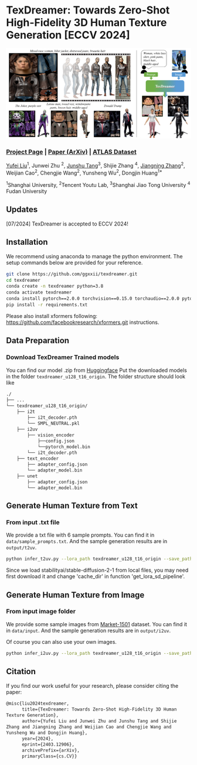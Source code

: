# TexDreamer: Towards Zero-Shot High-Fidelity 3D Human Texture Generation [ECCV 2024] 
<img src='doc/overview.png'/>

### [Project Page](https://ggxxii.github.io/texdreamer/) | [Paper (ArXiv)](https://arxiv.org/abs/2403.12906) | [ATLAS Dataset](https://huggingface.co/datasets/ggxxii/ATLAS)


[Yufei Liu](https://ggxxii.github.io/)<sup>1</sup>,
Junwei Zhu <sup>2</sup>,
[Junshu Tang](https://junshutang.github.io/)<sup>3</sup>,
Shijie Zhang <sup>4</sup>,
[Jiangning Zhang](https://zhangzjn.github.io/)<sup>2</sup>,
Weijian Cao<sup>2</sup>,
Chengjie Wang<sup>2</sup>,
Yunsheng Wu<sup>2</sup>,
Dongjin Huang<sup>1*</sup><br>


<sup>1</sup>Shanghai University, <sup>2</sup>Tencent Youtu Lab, <sup>3</sup>Shanghai Jiao Tong University <sup>4</sup> Fudan University

## Updates
<!-- [09/2022] :fire::fire::fire:**If you are looking for a higher-quality 3D human generation method, go checkout our new work [EVA3D](https://hongfz16.github.io/projects/EVA3D.html)!**:fire::fire::fire:

[09/2022] :fire::fire::fire:**If you are looking for a higher-quality text2motion method, go checkout our new work [MotionDiffuse](https://mingyuan-zhang.github.io/projects/MotionDiffuse.html)!**:fire::fire::fire:

[07/2022] Code release for motion generation part!

[05/2022] [Paper](https://arxiv.org/abs/2205.08535) uploaded to arXiv. [![arXiv](https://img.shields.io/badge/arXiv-2205.08535-b31b1b.svg)](https://arxiv.org/abs/2205.08535)

[05/2022] Add a [Colab Demo](https://colab.research.google.com/drive/1dfaecX7xF3nP6fyXc8XBljV5QY1lc1TR?usp=sharing) for avatar generation! [![Open In Colab](https://colab.research.google.com/assets/colab-badge.svg)](https://colab.research.google.com/drive/1dfaecX7xF3nP6fyXc8XBljV5QY1lc1TR?usp=sharing)

[05/2022] Support converting the generated avatar to the **animatable FBX format**! Go checkout [how to use the FBX models](#use-generated-fbx-models). Or checkout the [instructions](./Avatar2FBX/README.md) for the conversion codes.

[05/2022] Code release for avatar generation part! -->

[07/2024] TexDreamer is accepted to ECCV 2024!



<!-- ## :star2: Pipeline
<img src='doc/pipeline.png'/>

## :star2: Method
<img src='doc/method.png'/> -->

## Installation

We recommend using anaconda to manage the python environment. The setup commands below are provided for your reference.

```bash
git clone https://github.com/ggxxii/texdreamer.git
cd texdreamer
conda create -n texdreamer python=3.8
conda activate texdreamer
conda install pytorch==2.0.0 torchvision==0.15.0 torchaudio==2.0.0 pytorch-cuda=11.7 -c pytorch -c nvidia
pip install -r requirements.txt
```
Please also install xformers following: https://github.com/facebookresearch/xformers.git instructions.


## Data Preparation

### Download TexDreamer Trained models
You can find our model .zip from [Huggingface](https://huggingface.co/ggxxii/TexDreamer)
Put the downloaded models in the folder `texdreamer_u128_t16_origin`. The folder structure should look like

```
./
├── ...
└── texdreamer_u128_t16_origin/
    ├── i2t
        ├── i2t_decoder.pth
        └── SMPL_NEUTRAL.pkl
    ├── i2uv
        ├── vision_encoder
            ├──config.json
            └──pytorch_model.bin
        └── i2t_decoder.pth
    ├── text_encoder
        ├── adapter_config.json
        └── adapter_model.bin
    ├── unet
        ├── adapter_config.json
        └── adapter_model.bin
```

## Generate Human Texture from Text

### From input .txt file

We provide a txt file with 6 sample prompts. You can find it in `data/sample_prompts.txt`. And the sample generation results are in `output/t2uv`.

```bash
python infer_t2uv.py --lora_path texdreamer_u128_t16_origin --save_path output/t2uv --test_list data/sample_prompts.txt
```
Since we load stabilityai/stable-diffusion-2-1 from local files, you may need first download it and change 'cache_dir' in function 'get_lora_sd_pipeline'.

## Generate Human Texture from Image

### From input image folder

We provide some sample images from [Market-1501](https://zheng-lab.cecs.anu.edu.au/Project/project_reid.html) dataset. You can find it in `data/input`. And the sample generation results are in `output/i2uv`. 

Of course you can also use your own images.

```bash
python infer_i2uv.py --lora_path texdreamer_u128_t16_origin --save_path output/i2uv --test_folder data/input
```


## Citation
If you find our work useful for your research, please consider citing the paper:
```
@misc{liu2024texdreamer,
      title={TexDreamer: Towards Zero-Shot High-Fidelity 3D Human Texture Generation}, 
      author={Yufei Liu and Junwei Zhu and Junshu Tang and Shijie Zhang and Jiangning Zhang and Weijian Cao and Chengjie Wang and Yunsheng Wu and Dongjin Huang},
      year={2024},
      eprint={2403.12906},
      archivePrefix={arXiv},
      primaryClass={cs.CV}}
```